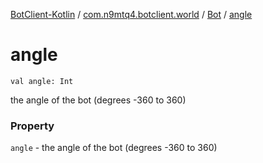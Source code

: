 [BotClient-Kotlin](../../index.md) / [com.n9mtq4.botclient.world](../index.md) / [Bot](index.md) / [angle](.)


# angle

`val angle: Int`

the angle of the bot (degrees -360 to 360)


### Property

`angle` - the angle of the bot (degrees -360 to 360)


